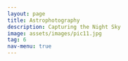 ```yaml
---
layout: page
title: Astrophotography
description: Capturing the Night Sky
image: assets/images/pic11.jpg
tag: 6
nav-menu: true
---
```


<span class="image fit"><img src="{% link assets/images/pic11.jpg %}" alt="" /></span>
<div class="box alt">
        <div class="row 50% uniform">
                <div class="6u"><span class="image fit"><img src="{% link assets/images/astrodp.jpg %}" alt="" /></span></div>
                <div class="6u$"><span class="image fit"><img src="{% link assets/images/planetsway.jpg %}" alt="" /></span></div>
                <!-- Break -->
                <div class="6u"><span class="image fit"><img src="{% link assets/images/north1.jpg %}" alt="" /></span></div>
                <div class="6u$"><span class="image fit"><img src="{% link assets/images/astro_art.jpg %}" alt="" /></span></div>
                <!-- Break -->
                <div class="6u"><span class="image fit"><img src="{% link assets/images/laguna.jpeg %}" alt="" /></span></div>
                <div class="6u$"><span class="image fit"><img src="{% link assets/images/MoonFord.jpeg %}" alt="" /></span></div>
        </div>
</div>


